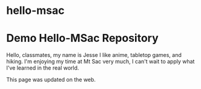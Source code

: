 # hello-msac
# Demo Hello-MSac Repository

Hello, classmates, my name is Jesse
I like anime, tabletop games, and hiking.
I'm enjoying my time at Mt Sac very much, I can't wait to apply what I've learned in the real world.

This page was updated on the web.
